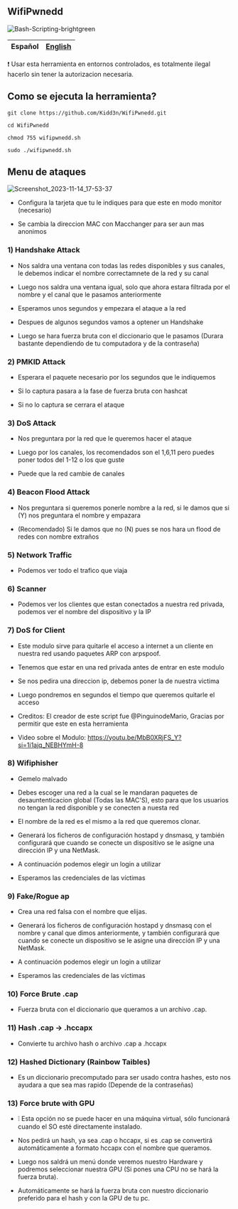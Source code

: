 ## WifiPwnedd
![Bash-Scripting-brightgreen](https://user-images.githubusercontent.com/89719224/216780401-60655d5f-6804-4a3d-a9f2-3a02a1a3f9c8.svg)

| Español | [English](https://github.com/Kidd3n/WifiPwnedd?tab=readme-ov-file)  |
| --- | --- |

❗ Usar esta herramienta en entornos controlados, es totalmente ilegal hacerlo sin tener la autorizacion necesaria.

## Como se ejecuta la herramienta? 

```
git clone https://github.com/Kidd3n/WifiPwnedd.git

cd WifiPwnedd

chmod 755 wifipwnedd.sh

sudo ./wifipwnedd.sh
```

## Menu de ataques 

![Screenshot_2023-11-14_17-53-37](https://github.com/Kidd3n/WifiPwnedd/assets/89719224/4f4ed8a4-501b-46c6-b976-6ba32610f0c4)









- Configura la tarjeta que tu le indiques para que este en modo monitor (necesario)

- Se cambia la direccion MAC con Macchanger para ser aun mas anonimos 

### 1) Handshake Attack

- Nos saldra una ventana con todas las redes disponibles y sus canales, le debemos indicar el nombre correctamnete de la red y su canal

- Luego nos saldra una ventana igual, solo que ahora estara filtrada por el nombre y el canal que le pasamos anteriormente

- Esperamos unos segundos y empezara el ataque a la red

- Despues de algunos segundos vamos a optener un Handshake

- Luego se hara fuerza bruta con el diccionario que le pasamos (Durara bastante dependiendo de tu computadora y de la contraseña)

### 2) PMKID Attack

- Esperara el paquete necesario por los segundos que le indiquemos

- Si lo captura pasara a la fase de fuerza bruta con hashcat

- Si no lo captura se cerrara el ataque

### 3) DoS Attack

- Nos preguntara por la red que le queremos hacer el ataque

- Luego por los canales, los recomendados son el 1,6,11 pero puedes poner todos del 1-12 o los que guste 

- Puede que la red cambie de canales

### 4) Beacon Flood Attack

- Nos preguntara si queremos ponerle nombre a la red, si le damos que si (Y) nos preguntara el nombre y empazara

- (Recomendado) Si le damos que no (N) pues se nos hara un flood de redes con nombre extraños

### 5) Network Traffic

- Podemos ver todo el trafico que viaja

### 6) Scanner

- Podemos ver los clientes que estan conectados a nuestra red privada, podemos ver el nombre del dispositivo y la IP

### 7) DoS for Client 

- Este modulo sirve para quitarle el acceso a internet a un cliente en nuestra red usando paquetes ARP con arpspoof.

- Tenemos que estar en una red privada antes de entrar en este modulo

- Se nos pedira una direccion ip, debemos poner la de nuestra victima

- Luego pondremos en segundos el tiempo que queremos quitarle el acceso

- Creditos: El creador de este script fue @PinguinodeMario, Gracias por permitir que este en esta herramienta

- Video sobre el Modulo: https://youtu.be/MbB0XRjFS_Y?si=1i1ajq_NEBHYmH-8

### 8) Wifiphisher

- Gemelo malvado

- Debes escoger una red a la cual se le mandaran paquetes de desauntenticacion global (Todas las MAC'S), esto para que los usuarios no tengan la red disponible y se conecten a nuesta red

- El nombre de la red es el mismo a la red que queremos clonar.

- Generará los ficheros de configuración hostapd y dnsmasq, y también configurará que cuando se conecte un dispositivo se le asigne una dirección IP y una NetMask.

- A continuación podemos elegir un login a utilizar

- Esperamos las credenciales de las víctimas

### 9) Fake/Rogue ap

- Crea una red falsa con el nombre que elijas.

- Generará los ficheros de configuración hostapd y dnsmasq con el nombre y canal que dimos anteriormente, y también configurará que cuando se conecte un dispositivo se le asigne una dirección IP y una NetMask.

- A continuación podemos elegir un login a utilizar

- Esperamos las credenciales de las víctimas

### 10) Force Brute .cap

- Fuerza bruta con el diccionario que queramos a un archivo .cap.

### 11) Hash .cap -> .hccapx

- Convierte tu archivo hash o archivo .cap a .hccapx

### 12) Hashed Dictionary (Rainbow Taibles)

- Es un diccionario precomputado para ser usado contra hashes, esto nos ayudara a que sea mas rapido (Depende de la contraseñas)

### 13) Force brute with GPU

- ❕ Esta opción no se puede hacer en una máquina virtual, sólo funcionará cuando el SO esté directamente instalado.

- Nos pedirá un hash, ya sea .cap o hccapx, si es .cap se convertirá automáticamente a formato hccapx con el nombre que queramos.

- Luego nos saldrá un menú donde veremos nuestro Hardware y podremos seleccionar nuestra GPU (Si pones una CPU no se hará la fuerza bruta).

- Automáticamente se hará la fuerza bruta con nuestro diccionario preferido para el hash y con la GPU de tu pc.
